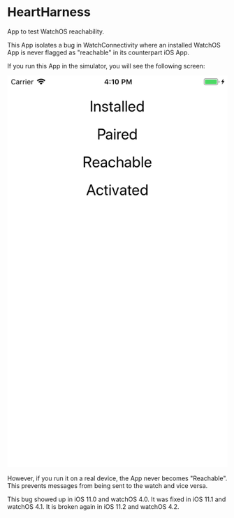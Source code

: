 # HeartHarness
App to test WatchOS reachability.

This App isolates a bug in WatchConnectivity where an installed WatchOS App is never flagged as "reachable" in its counterpart iOS App.

If you run this App in the simulator, you will see the following screen:

![Simulator Preview](Simulator.png)


However, if you run it on a real device, the App never becomes "Reachable".
This prevents messages from being sent to the watch and vice versa.

This bug showed up in iOS 11.0 and watchOS 4.0.
It was fixed in iOS 11.1 and watchOS 4.1.
It is broken again in iOS 11.2 and watchOS 4.2.
